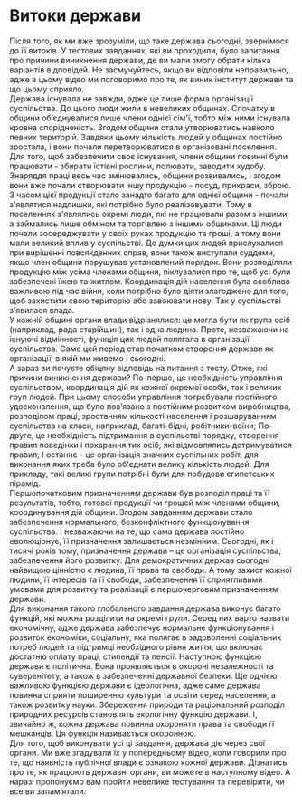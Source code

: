 # Витоки держави
<div class="space">  
Після того, як ми вже зрозуміли, що таке держава сьогодні, звернімося до її витоків. У тестових завданнях, які ви проходили, було запитання про причини виникнення держави, де ви мали змогу обрати кілька варіантів відповідей. Не засмучуйтесь, якщо ви відповіли неправильно, адже в цьому відео ми поговоримо про те, як виник інститут держави та що цьому сприяло.
</div>
  <div class="space"> 
Держава існувала не завжди, адже це лише форма організації суспільства. До цього люди жили в невеликих общинах. Спочатку в общини об’єднувалися лише члени однієї сім'ї, тобто між ними існувала кровна спорідненість. Згодом общини стали утворюватись навколо певних територій. Завдяки цьому кількість людей у общинах постійно зростала, і вони почали перетворюватися в організовані поселення.    
</div>
<div class="space">
Для того, щоб забезпечити своє існування, члени общини повинні були працювати - збирати їстівні рослини, полювати, заводити худобу. Знаряддя праці весь час змінювались,
общини розвивались, і згодом вони вже почали створювати іншу продукцію - посуд, прикраси, зброю. З часом цієї продукції стало занадто багато для однієї общини - почали з'являтися надлишки, які потрібно було реалізовувати. Тому в поселеннях з'являлись окремі люди, які не працювали разом з іншими, а займались лише обміном та торгівлею з іншими общинами. Ці люди почали зосереджувати у своїх руках продукцію та гроші, а тому вони мали великий вплив у суспільстві. До думки цих людей прислухалися при вирішенні повсякденних справ, вони також виступали суддями, якщо член общини порушував установлений порядок. Вони розподіляли продукцію між усіма членами общини, піклувалися про те, щоб усі були забезпечені їжею та житлом. Координація дій населення була особливо важливою під час війни, коли потрібно було діяти злагоджено для того, щоб захистити свою територію або завоювати нову. Так у суспільстві з'явилася влада. 
</div>
<div class="space">         
  У кожній общині органи влади відрізнялися: це могла бути як група осіб (наприклад, рада старійшин), так і одна людина. Проте, незважаючи на існуючі відмінності, функція цих людей полягала в організації суспільства. Саме цей період став початком створення держави як організації, в якій ми живемо і сьогодні.        
</div>
<div class="space">
А зараз ви почуєте обіцяну відповідь на питання з тесту. Отже, які причини виникнення держави?     
По-перше, це необхідність управління суспільством, координація дій як кожної окремої особи, так і великих груп людей. При цьому способи управління потребували постійного удосконалення, що було пов’язано з постійним розвитком виробництва, розподілом праці, зростанням кількості населення і розшаруванням суспільства на класи, наприклад, багаті-бідні, робітники-воїни;          
По-друге, це необхідність підтримання в суспільстві порядку, створення правил поведінки і покарання тих осіб, які відмовлялись дотримуватися правил;       
І останнє -  це організація значних суспільних робіт, для виконання яких треба було об'єднати велику кількість людей. Для прикладу, такі великі групи потрібні були для побудови єгипетських пірамід.        
  </div>
    
<div class="space">
Першопочатковим призначенням держави був розподіл праці та її результатів, тобто, готової продукції чи грошей між членами общини, координування дій общини. Згодом завданням держави стало забезпечення нормального, безконфліктного функціонування суспільства. І незважаючи на те, що сама держава постійно еволюціонує, її призначення залишається незмінним. Сьогодні, як і тисячі років тому, призначення держави – це організація суспільства, забезпечення його розвитку. Для демократичних держав сьогодні найвищою цінністю є людина, її права та свободи. А тому захист кожної людини, її інтересів та її свободи, забезпечення її сприятливими умовами для розвитку та реалізації є першочерговим призначенням держави.   </div>   
  
<div class="space">
Для виконання такого глобального завдання держава виконує багато функцій, які можна розділити на окремі групи. Серед них варто назвати економічну, адже держава забезпечує нормальне функціонування і розвиток економіки, соціальну, яка полягає в задоволенні соціальних потреб людей та підтримці необхідного рівня життя, що включає достатню оплату праці, стипендії та пенсії. Наступною функцією держави є політична. Вона проявляється в охороні незалежності та суверенітету, а також в забезпеченні державної безпеки. Ще однією важливою функцією держави є ідеологічна, адже саме держава повинна сприяти поширенню культури та освіти серед населення, а також розвитку науки. Збереження природи та раціональний розподіл природних ресурсів становлять екологічну функцію держави. І, звичайно ж, кожна держава повинна охороняти права та свободи її мешканців. Ця функція називається охоронною.  
</div>
  
<div class="space">
Для того, щоб виконувати усі ці завдання, держава діє через свої органи. Ми вже згадували їх у попередньому відео, коли говорили про те, що наявність публічної влади є ознакою кожної держави. Дізнатись про те, як працюють державні органи, ви можете в
наступному відео. А наразі пропонуємо вам пройти невелике тестування та перевірити, чи все ви запам’ятали.   
</div>